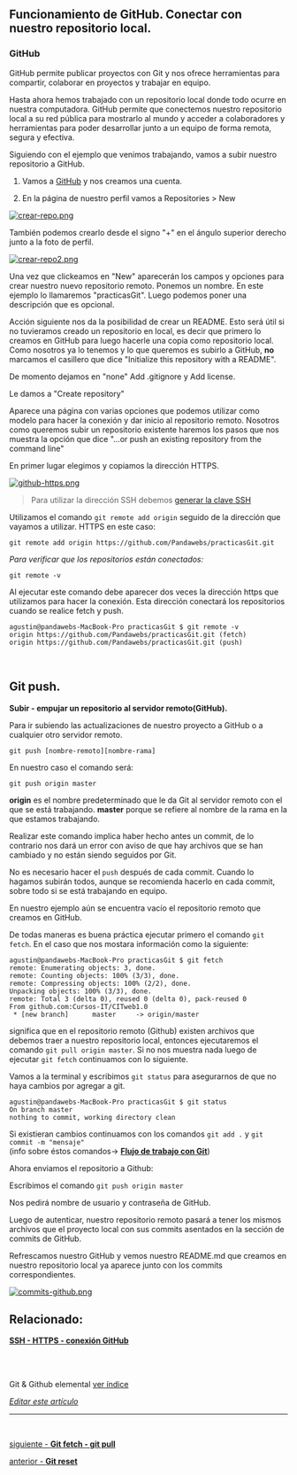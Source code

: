 ## Funcionamiento de GitHub. Conectar con nuestro repositorio local.

### GitHub

GitHub permite publicar proyectos con Git y nos ofrece herramientas 
para compartir, colaborar en proyectos y trabajar en equipo.

Hasta ahora hemos trabajado con un repositorio local donde todo ocurre en nuestra computadora.
GitHub permite que conectemos nuestro repositorio local a su red pública para mostrarlo al mundo y acceder a colaboradores y herramientas para poder desarrollar junto a un equipo de forma remota, segura y efectiva.

Siguiendo con el ejemplo que venimos trabajando, vamos a subir nuestro repositorio a GitHub.

1. Vamos a [GitHub](https://github.com)  y nos creamos una cuenta.

2. En la página de nuestro perfil vamos a Repositories > New

[![crear-repo.png](https://i.postimg.cc/mkMXZdsV/crear-repo.png)](https://postimg.cc/D4vdBPmb)

También podemos crearlo desde el signo "+" en el ángulo superior derecho junto a la foto de perfil.

[![crear-repo2.png](https://i.postimg.cc/85YB6LH3/crear-repo2.png)](https://postimg.cc/YG1WcGTf)



Una vez que clickeamos en "New" aparecerán los campos y opciones para crear nuestro nuevo repositorio remoto.
Ponemos un nombre. En este ejemplo lo llamaremos "practicasGit".
Luego podemos poner una descripción que es opcional.

Acción siguiente nos da la posibilidad de crear un README. Esto será útil si no tuvieramos creado un repositorio en local, es decir que primero lo creamos en GitHub para luego hacerle una copia como repositorio local. 
Como nosotros ya lo tenemos y lo que queremos es subirlo a GitHub, **no** marcamos el casillero que dice "Initialize this repository with a README".

De momento dejamos en "none" Add .gitignore y Add license.

Le damos a "Create repository"

Aparece una página con varias opciones que podemos utilizar como modelo para hacer la conexión y dar inicio al repositorio remoto.
Nosotros como queremos subir un repositorio existente haremos los pasos que nos muestra la opción que dice "…or push an existing repository from the command line"

En primer lugar elegimos y copiamos la dirección HTTPS.

[![github-https.png](https://i.postimg.cc/4N6m94Kf/github-https.png)](https://postimg.cc/8jCp8SB9)

> Para utilizar la dirección SSH debemos [generar la clave SSH](https://github.com/Pandawebs/Git-y-GitHub-elemental/blob/master/ssh-https-conexion-github.md)

Utilizamos el comando `git remote add origin` seguido de la dirección que vayamos a utilizar. HTTPS en este caso:

`git remote add origin https://github.com/Pandawebs/practicasGit.git`

*Para verificar que los repositorios están conectados:*

`git remote -v`

Al ejecutar este comando debe aparecer dos veces la dirección https que utilizamos para hacer la conexión.
Esta dirección conectará los repositorios cuando se realice fetch y push.

```console
agustin@pandawebs-MacBook-Pro practicasGit $ git remote -v
origin https://github.com/Pandawebs/practicasGit.git (fetch)
origin https://github.com/Pandawebs/practicasGit.git (push)
```

<br>

## Git push. 
**Subir - empujar un repositorio al servidor remoto(GitHub).**

Para ir subiendo las actualizaciones de nuestro proyecto a GitHub o a cualquier otro servidor remoto.

`git push [nombre-remoto][nombre-rama]`

En nuestro caso el comando será:

`git push origin master`

**origin** es el nombre predeterminado que le da Git al servidor remoto con el que se está trabajando.
**master** porque se refiere al nombre de la rama en la que estamos trabajando.

Realizar este comando implica haber hecho antes un commit, de lo contrario nos dará un error con aviso de que hay archivos que se han cambiado y no están siendo seguidos por Git.

No es necesario hacer el `push` después de cada commit. Cuando lo hagamos subirán todos, aunque se recomienda hacerlo en cada commit, sobre todo si se está trabajando en equipo.

En nuestro ejemplo aún se encuentra vacío el repositorio remoto que creamos en GitHub.

De todas maneras es buena práctica ejecutar primero el comando `git fetch`. En el caso que nos mostara información como la siguiente:

```console
agustin@pandawebs-MacBook-Pro practicasGit $ git fetch
remote: Enumerating objects: 3, done.
remote: Counting objects: 100% (3/3), done.
remote: Compressing objects: 100% (2/2), done.
Unpacking objects: 100% (3/3), done.
remote: Total 3 (delta 0), reused 0 (delta 0), pack-reused 0
From github.com:Cursos-IT/CITweb1.0
 * [new branch]      master     -> origin/master
```
significa que en el repositorio remoto (Github) existen archivos que debemos traer a nuestro repositorio local, entonces ejecutaremos el comando `git pull origin master`.
Si no nos muestra nada luego de ejecutar `git fetch` continuamos con lo siguiente.

Vamos a la terminal y escribimos `git status` para asegurarnos de que no haya cambios por agregar a git.

```console
agustin@pandawebs-MacBook-Pro practicasGit $ git status
On branch master
nothing to commit, working directory clean
```
Si existieran cambios continuamos con los comandos `git add .` y `git commit -m "mensaje"`  
(info sobre éstos comandos-> [**Flujo de trabajo con Git**](https://github.com/Pandawebs/Git-y-GitHub-elemental/blob/master/flujo-de-trabajo-basico-con-git.md))

Ahora enviamos el repositorio a Github:

Escribimos el comando `git push origin master`

Nos pedirá nombre de usuario y contraseña de GitHub.

Luego de autenticar, nuestro repositorio remoto pasará a tener los mismos archivos que el proyecto local con sus commits asentados en la sección de commits de GitHub.


Refrescamos nuestro GitHub y vemos nuestro README.md que creamos en nuestro repositorio local ya aparece junto con los commits correspondientes. 

[![commits-github.png](https://i.postimg.cc/yYvRpXKg/commits-github.png)](https://postimg.cc/GHT9HDHd)

## Relacionado:
[**SSH - HTTPS - conexión GitHub**](https://github.com/Pandawebs/Git-y-GitHub-elemental/blob/master/ssh-https-conexion-github.md)


<br>
<br>

<!-- Inicio links índice y github -->

<span class="link-to-index-git">Git & Github elemental [ ver índice](https://github.com/Pandawebs/Git-y-GitHub-elemental/blob/master/README.md)</span>

<em>[Editar este artículo](https://github.com/Pandawebs/Git-y-GitHub-elemental/edit/master/funcionamiento-de-github.md)</em>


<!-- Fin links índice y github -->
<hr>

<br>

[siguiente - **Git fetch - git pull**](https://github.com/Pandawebs/Git-y-GitHub-elemental/blob/master/git-fetch-git-pull.md) 

[anterior - **Git reset**](https://github.com/Pandawebs/Git-y-GitHub-elemental/blob/master/git-reset.md)